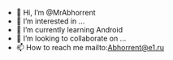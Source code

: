 - 👋 Hi, I’m @MrAbhorrent
- 👀 I’m interested in ...
- 🌱 I’m currently learning Android
- 💞️ I’m looking to collaborate on ...
- 📫 How to reach me  mailto:Abhorrent@e1.ru

<!---
MrAbhorrent/MrAbhorrent is a ✨ special ✨ repository because its `README.md` (this file) appears on your GitHub profile.
You can click the Preview link to take a look at your changes.
--->
